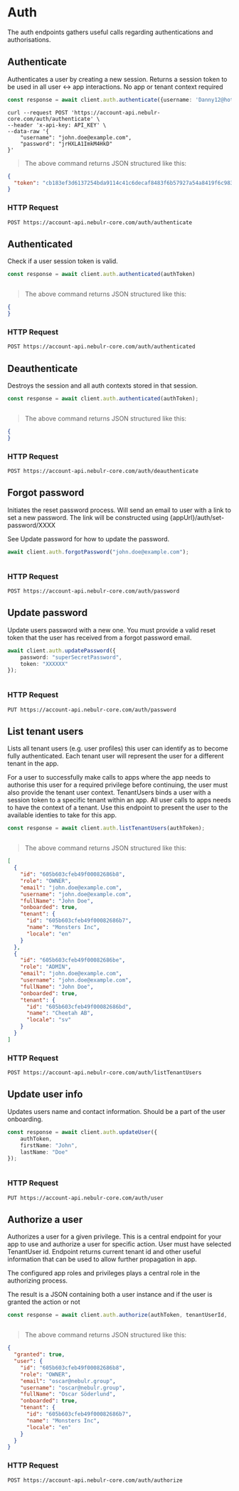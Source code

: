 # Auth
The auth endpoints gathers useful calls regarding authentications and authorisations.

## Authenticate
Authenticates a user by creating a new session. Returns a session token to be used in all user <-> app interactions. No app or tenant context required

```typescript
const response = await client.auth.authenticate({username: 'Danny12@hotmail.com', password: 'jrHXLA1ImkM4HkD'}, "Chrome....");
```

```shell
curl --request POST 'https://account-api.nebulr-core.com/auth/authenticate' \
--header 'x-api-key: API_KEY' \
--data-raw '{
    "username": "john.doe@example.com", 
    "password": "jrHXLA1ImkM4HkD"
}'
```

> The above command returns JSON structured like this:

```json
{
  "token": "cb183ef3d6137254bda9114c41c6decaf8483f6b57927a54a8419f6c9837ad30"
}
```

### HTTP Request

`POST https://account-api.nebulr-core.com/auth/authenticate`




## Authenticated
Check if a user session token is valid.

```typescript
const response = await client.auth.authenticated(authToken)
```

```shell

```

> The above command returns JSON structured like this:

```json
{
}
```

### HTTP Request

`POST https://account-api.nebulr-core.com/auth/authenticated`




## Deauthenticate
Destroys the session and all auth contexts stored in that session.

```typescript
const response = await client.auth.authenticated(authToken);
```

```shell
```

> The above command returns JSON structured like this:

```json
{
}
```

### HTTP Request

`POST https://account-api.nebulr-core.com/auth/deauthenticate`



## Forgot password
Initiates the reset password process. Will send an email to user with a link to set a new password. The link will be constructed using {appUrl}/auth/set-password/XXXX

See Update password for how to update the password. 

```typescript
await client.auth.forgotPassword("john.doe@example.com");
```

```shell
```

### HTTP Request

`POST https://account-api.nebulr-core.com/auth/password`



## Update password
Update users password with a new one. You must provide a valid reset token that the user has received from a forgot password email.

```typescript
await client.auth.updatePassword({
    password: "superSecretPassword",
    token: "XXXXXX"
});
```

```shell
```

### HTTP Request

`PUT https://account-api.nebulr-core.com/auth/password`



## List tenant users
Lists all tenant users (e.g. user profiles) this user can identify as to become fully authenticated. Each tenant user will represent the user for a different tenant in the app.

For a user to successfully make calls to apps where the app needs to authorise this user for a required privilege before continuing, the user must also provide the tenant user context.
TenantUsers binds a user with a session token to a specific tenant within an app. All user calls to apps needs to have the context of a tenant. Use this endpoint to present the user to the available identies to take for this app.

```typescript
const response = await client.auth.listTenantUsers(authToken);
```

```shell
```

> The above command returns JSON structured like this:

```json
[
  {
    "id": "605b603cfeb49f00082686b8",
    "role": "OWNER",
    "email": "john.doe@example.com",
    "username": "john.doe@example.com",
    "fullName": "John Doe",
    "onboarded": true,
    "tenant": {
      "id": "605b603cfeb49f00082686b7",
      "name": "Monsters Inc",
      "locale": "en"
    }
  },
  {
    "id": "605b603cfeb49f00082686be",
    "role": "ADMIN",
    "email": "john.doe@example.com",
    "username": "john.doe@example.com",
    "fullName": "John Doe",
    "onboarded": true,
    "tenant": {
      "id": "605b603cfeb49f00082686bd",
      "name": "Cheetah AB",
      "locale": "sv"
    }
  }
]
```

### HTTP Request

`POST https://account-api.nebulr-core.com/auth/listTenantUsers`




## Update user info
Updates users name and contact information. Should be a part of the user onboarding.

```typescript
const response = await client.auth.updateUser({
    authToken, 
    firstName: "John", 
    lastName: "Doe"
});
```

```shell
```


### HTTP Request

`PUT https://account-api.nebulr-core.com/auth/user`




## Authorize a user
Authorizes a user for a given privilege. This is a central endpoint for your app to use and authorize a user for specific action. User must have selected TenantUser id. Endpoint returns current tenant id and other useful information that can be used to allow further propagation in app.

The configured app roles and privileges plays a central role in the authorizing process.

The result is a JSON containing both a user instance and if the user is granted the action or not

```typescript
const response = await client.auth.authorize(authToken, tenantUserId, 'USER_READ');
```

```shell
```

> The above command returns JSON structured like this:

```json
{
  "granted": true,
  "user": {
    "id": "605b603cfeb49f00082686b8",
    "role": "OWNER",
    "email": "oscar@nebulr.group",
    "username": "oscar@nebulr.group",
    "fullName": "Oscar Söderlund",
    "onboarded": true,
    "tenant": {
      "id": "605b603cfeb49f00082686b7",
      "name": "Monsters Inc",
      "locale": "en"
    }
  }
}
```

### HTTP Request

`POST https://account-api.nebulr-core.com/auth/authorize`